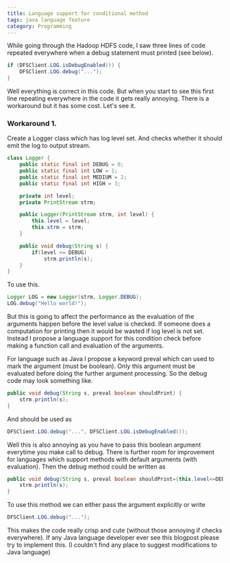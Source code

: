```yaml
---
title: Language support for conditional method
tags: java language feature
category: Programming
---
```


While going through the Hadoop HDFS code, I saw three lines of code repeated everywhere when a debug statement must printed (see below).  

```java
if (DFSClient.LOG.isDebugEnabled()) {  
	DFSClient.LOG.debug("...");  
}
```

Well everything is correct in this code. But when you start to see this first line repeating everywhere in the code it gets really annoying. There is a workaround but it has some cost. Let's see it.  
  
### Workaround 1.  
Create a Logger class which has log level set. And checks whether it should emit the log to output stream.  

```java
class Logger {  
	public static final int DEBUG = 0;  
	public static final int LOW = 1;  
	public static final int MEDIUM = 2;  
	public static final int HIGH = 3;  

	private int level;  
	private PrintStream strm;  

	public Logger(PrintStream strm, int level) {  
		this.level = level;  
		this.strm = strm;  
	}  

	public void debug(String s) {  
		if(level <= DEBUG)  
			strm.println(s);  
	}  
}
```
  
To use this.  
```java
Logger LOG = new Logger(strm, Logger.DEBUG);  
LOG.debug("Hello world!");  
```
  
But this is going to affect the performance as the evaluation of the arguments happen before the level value is checked. If someone does a computation for printing then it would be wasted if log level is not set. Instead I propose a language support for this condition check before making a function call and evaluation of the arguments.  
  
For language such as Java I propose a keyword preval which can used to mark the argument (must be boolean). Only this argument must be evaluated before doing the further argument processing. So the debug code may look something like.  
  
```java
public void debug(String s, preval boolean shouldPrint) {  
	strm.println(s);  
} 
```
  
And should be used as  
```java
DFSClient.LOG.debug("...", DFSClient.LOG.isDebugEnabled());  
```
  
Well this is also annoying as you have to pass this boolean argument everytime you make call to debug. There is further room for improvement for languages which support methods with default arguments (with evaluation). Then the debug method could be written as  

```java
public void debug(String s, preval boolean shouldPrint=(this.level<=DEBUG)) {  
	strm.println(s);  
}
```
  
To use this method we can either pass the argument explicitly or write  
```java
DFSClient.LOG.debug("...");  
```

This makes the code really crisp and cute (without those annoying if checks everywhere). If any Java language developer ever see this blogpost please try to implement this. (I couldn't find any place to suggest modifications to Java language)

